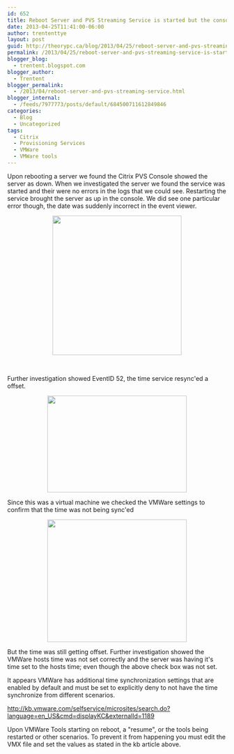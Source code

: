 ```yaml
---
id: 652
title: Reboot Server and PVS Streaming Service is started but the console shows the service is down
date: 2013-04-25T11:41:00-06:00
author: trententtye
layout: post
guid: http://theorypc.ca/blog/2013/04/25/reboot-server-and-pvs-streaming-service-is-started-but-the-console-shows-the-service-is-down/
permalink: /2013/04/25/reboot-server-and-pvs-streaming-service-is-started-but-the-console-shows-the-service-is-down/
blogger_blog:
  - trentent.blogspot.com
blogger_author:
  - Trentent
blogger_permalink:
  - /2013/04/reboot-server-and-pvs-streaming-service.html
blogger_internal:
  - /feeds/7977773/posts/default/684500711612849846
categories:
  - Blog
  - Uncategorized
tags:
  - Citrix
  - Provisioning Services
  - VMWare
  - VMWare tools
---
```

Upon rebooting a server we found the Citrix PVS Console showed the server as down. When we investigated the server we found the service was started and their were no errors in the logs that we could see. Restarting the service brought the server as up in the console. We did see one particular error though, the date was suddenly incorrect in the event viewer.

<div style="clear: both; text-align: center;">
  <a style="margin-left: 1em; margin-right: 1em;" href="http://1.bp.blogspot.com/-w0Mp08326Nk/UXlozxiQ9qI/AAAAAAAAANk/YFMzDnuTUMI/s1600/1.jpg"><img src="http://1.bp.blogspot.com/-w0Mp08326Nk/UXlozxiQ9qI/AAAAAAAAANk/YFMzDnuTUMI/s320/1.jpg" width="296" height="320" border="0" /></a>
</div>

&nbsp;

<div style="clear: both; text-align: center;">
  <a style="margin-left: 1em; margin-right: 1em;" href="http://4.bp.blogspot.com/-jMwTGpq7UEk/UXlozmTQQVI/AAAAAAAAANc/MoHexK0T85A/s1600/2.jpg"> </a>
</div>

Further investigation showed EventID 52, the time service resync'ed a offset.

<div style="clear: both; text-align: center;">
  <a style="margin-left: 1em; margin-right: 1em;" href="http://2.bp.blogspot.com/-jMwTGpq7UEk/UXlozmTQQVI/AAAAAAAAANg/WH1fHyjIx1g/s1600/2.jpg"><img src="http://2.bp.blogspot.com/-jMwTGpq7UEk/UXlozmTQQVI/AAAAAAAAANg/WH1fHyjIx1g/s320/2.jpg" width="320" height="222" border="0" /></a>
</div>

Since this was a virtual machine we checked the VMWare settings to confirm that the time was not being sync'ed

<div style="clear: both; text-align: center;">
  <a style="margin-left: 1em; margin-right: 1em;" href="http://2.bp.blogspot.com/-KbyRORCpIGg/UXlprFEwoaI/AAAAAAAAANw/EbgjE0qvmnY/s1600/3.jpg"><img src="http://2.bp.blogspot.com/-KbyRORCpIGg/UXlprFEwoaI/AAAAAAAAANw/EbgjE0qvmnY/s320/3.jpg" width="320" height="281" border="0" /></a>
</div>

But the time was still getting offset. Further investigation showed the VMWare hosts time was not set correctly and the server was having it's time set to the hosts time; even though the above check box was not set.

It appears VMWare has additional time synchronization settings that are enabled by default and must be set to explicitly deny to not have the time synchronize from different scenarios.

<http://kb.vmware.com/selfservice/microsites/search.do?language=en_US&cmd=displayKC&externalId=1189>

Upon VMWare Tools starting on reboot, a "resume", or the tools being restarted or other scenarios. To prevent it from happening you must edit the VMX file and set the values as stated in the kb article above.

<!-- AddThis Advanced Settings generic via filter on the_content -->

<!-- AddThis Share Buttons generic via filter on the_content -->
